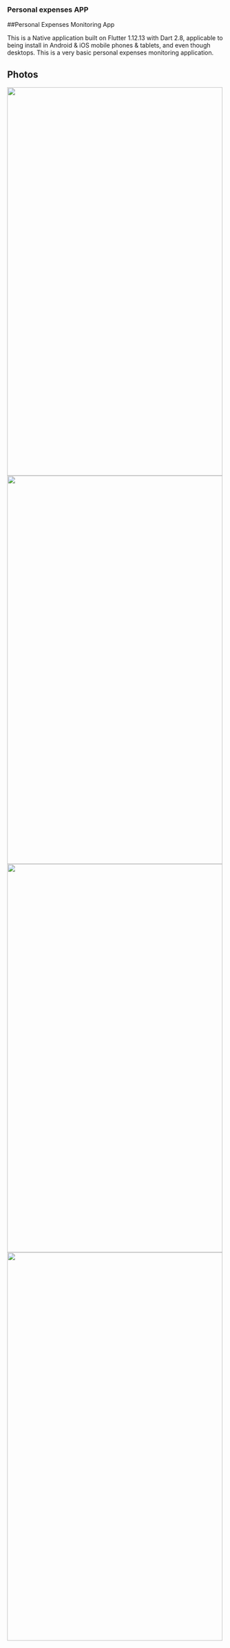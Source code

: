 ### Personal expenses APP
##Personal Expenses Monitoring App

This is a Native application built on Flutter 1.12.13 with Dart 2.8, applicable to being install in Android & iOS mobile phones & tablets, and even though desktops. This is a very basic personal expenses monitoring application.


## Photos
<img src="https://user-images.githubusercontent.com/80382586/111075952-3af46c00-8510-11eb-88df-8895eb29d3d9.jpg" width="500" height="900">

<img src="https://user-images.githubusercontent.com/80382586/111075942-34fe8b00-8510-11eb-9201-390a0ac694aa.jpg" width="500" height="900">

<img src="https://user-images.githubusercontent.com/80382586/111075946-3760e500-8510-11eb-86d4-aa88e835b366.jpg" width="500" height="900">

<img src="https://user-images.githubusercontent.com/80382586/111075949-39c33f00-8510-11eb-8a73-9221c03be167.jpg" width="500" height="900">
